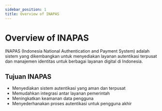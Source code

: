 ```yaml
---
sidebar_position: 1
title: Overview of INAPAS
---
```


# Overview of INAPAS

INAPAS (Indonesia National Authentication and Payment System) adalah sistem yang dikembangkan untuk menyediakan layanan autentikasi terpusat dan manajemen identitas untuk berbagai layanan digital di Indonesia.

## Tujuan INAPAS

- Menyediakan sistem autentikasi yang aman dan terpusat
- Memudahkan integrasi antar layanan pemerintah
- Meningkatkan keamanan data pengguna
- Menyederhanakan proses autentikasi untuk pengguna akhir